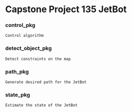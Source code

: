 # Capstone Project 135 JetBot
### control_pkg
    Control algorithm
### detect_object_pkg
    Detect constraints on the map
### path_pkg
    Generate desired path for the JetBot
### state_pkg
    Estimate the state of the JetBot
